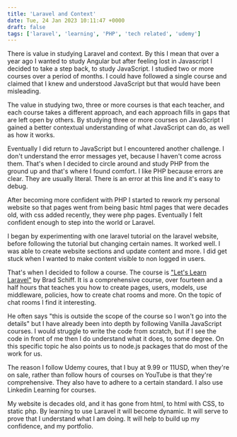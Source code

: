 ```yaml
---
title: 'Laravel and Context'
date: Tue, 24 Jan 2023 10:11:47 +0000
draft: false
tags: ['laravel', 'learning', 'PHP', 'tech related', 'udemy']
---
```


There is value in studying Laravel and context. By this I mean that over a year ago I wanted to study Angular but after feeling lost in Javascript I decided to take a step back, to study JavaScript. I studied two or more courses over a period of months. I could have followed a single course and claimed that I knew and understood JavaScript but that would have been misleading.

The value in studying two, three or more courses is that each teacher, and each course takes a different approach, and each approach fills in gaps that are left open by others. By studying three or more courses on JavaScript I gained a better contextual understanding of what JavaScript can do, as well as how it works.

Eventually I did return to JavaScript but I encountered another challenge. I don't understand the error messages yet, because I haven't come across them. That's when I decided to circle around and study PHP from the ground up and that's where I found comfort. I like PHP because errors are clear. They are usually literal. There is an error at this line and it's easy to debug.

After becoming more confident with PHP I started to rework my personal website so that pages went from being basic html pages that were decades old, with css added recently, they were php pages. Eventually I felt confident enough to step into the world or Laravel.

I began by experimenting with one laravel tutorial on the laravel website, before following the tutorial but changing certain names. It worked well. I was able to create website sections and update content and more. I did get stuck when I wanted to make content visible to non logged in users.

That's when I decided to follow a course. The course is ["Let's Learn Laravel"](https://www.udemy.com/share/107zTS3@VPd7c_WHxB5_Fdjd7O7Npb4voLXBNzTlacPaF-Q-9LPwhwqgZxN-tQZtJxChLkHk/) by Brad Schiff. It is a comprehensive course, over fourteen and a half hours that teaches you how to create pages, users, models, use middleware, policies, how to create chat rooms and more. On the topic of chat rooms I find it interesting.

He often says "this is outside the scope of the course so I won't go into the details" but I have already been into depth by following Vanilla JavaScript courses. I would struggle to write the code from scratch, but if I see the code in front of me then I do understand what it does, to some degree. On this specific topic he also points us to node.js packages that do most of the work for us.

The reason I follow Udemy coures, that I buy at 9.99 or 11USD, when they're on sale, rather than follow hours of courses on YouTube is that they're comprehensive. They also have to adhere to a certain standard. I also use Linkedin Learning for courses.

My website is decades old, and it has gone from html, to html with CSS, to static php. By learning to use Laravel it will become dynamic. It will serve to prove that I understand what I am doing. It will help to build up my confidence, and my portfolio.